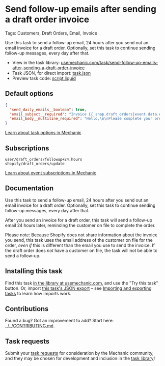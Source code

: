 # Send follow-up emails after sending a draft order invoice

Tags: Customers, Draft Orders, Email, Invoice

Use this task to send a follow-up email, 24 hours after you send out an email invoice for a draft order. Optionally, set this task to continue sending follow-up messages, every day after that.

* View in the task library: [usemechanic.com/task/send-follow-up-emails-after-sending-a-draft-order-invoice](https://usemechanic.com/task/send-follow-up-emails-after-sending-a-draft-order-invoice)
* Task JSON, for direct import: [task.json](../../tasks/send-follow-up-emails-after-sending-a-draft-order-invoice.json)
* Preview task code: [script.liquid](./script.liquid)

## Default options

```json
{
  "send_daily_emails__boolean": true,
  "email_subject__required": "Invoice {{ shop.draft_orders[event.data.draft_order_id].name }}: Your order payment is due",
  "email_body__multiline_required": "Hello,\n\nPlease complete your order using this link:\n\n{{ shop.draft_orders[event.data.draft_order_id].invoice_url | default: \"(invoice url will be displayed here)\" }}\n\nThanks,\nThe team at {{ shop.name }}"
}
```

[Learn about task options in Mechanic](https://docs.usemechanic.com/article/471-task-options)

## Subscriptions

```liquid
user/draft_orders/followup+24.hours
shopify/draft_orders/update
```

[Learn about event subscriptions in Mechanic](https://docs.usemechanic.com/article/408-subscriptions)

## Documentation

Use this task to send a follow-up email, 24 hours after you send out an email invoice for a draft order. Optionally, set this task to continue sending follow-up messages, every day after that.

After you send an invoice for a draft order, this task will send a follow-up email 24 hours later, reminding the customer on file to complete the order.

Please note: Because Shopify does not share information about the invoice you send, this task uses the email address of the customer on file for the order, _even if_ this is different than the email you use to send the invoice. If the draft order does _not_ have a customer on file, the task will not be able to send a follow-up.

## Installing this task

Find this task [in the library at usemechanic.com](https://usemechanic.com/task/send-follow-up-emails-after-sending-a-draft-order-invoice), and use the "Try this task" button. Or, import [this task's JSON export](../../tasks/send-follow-up-emails-after-sending-a-draft-order-invoice.json) – see [Importing and exporting tasks](https://docs.usemechanic.com/article/505-importing-and-exporting-tasks) to learn how imports work.

## Contributions

Found a bug? Got an improvement to add? Start here: [../../CONTRIBUTING.md](../../CONTRIBUTING.md).

## Task requests

Submit your [task requests](https://mechanic.canny.io/task-requests) for consideration by the Mechanic community, and they may be chosen for development and inclusion in the [task library](https://tasks.mechanic.dev/)!
